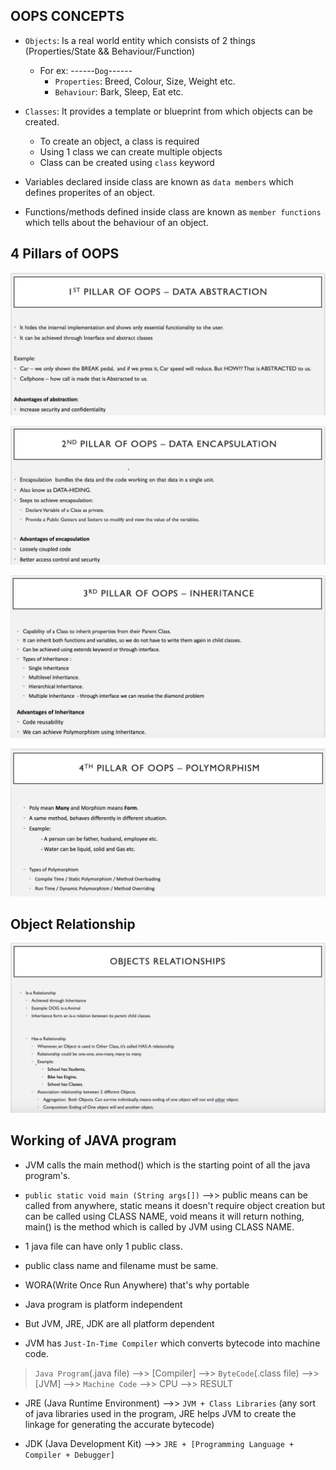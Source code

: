 ## OOPS CONCEPTS

- `Objects`: Is a real world entity which consists of 2 things (Properties/State && Behaviour/Function)
    - For ex: ------`Dog`------
        - `Properties`: Breed, Colour, Size, Weight etc.
        -  `Behaviour`: Bark, Sleep, Eat etc.
                    
- `Classes`: It provides a template or blueprint from which objects can be created.
    - To create an object, a class is required
    - Using 1 class we can create multiple objects
    - Class can be created using `class` keyword

- Variables declared inside class are known as `data members` which defines properites of an object.
- Functions/methods defined inside class are known as `member functions` which tells about the behaviour of an object.


## 4 Pillars of OOPS

![Alt text](image.png)

![Alt text](image-5.png)

![Alt text](image-4.png)

![Alt text](image-6.png)


## Object Relationship

![Alt text](image-7.png)

##
##
##
##

## Working of JAVA program

- JVM calls the main method() which is the starting point of all the java program's.

- `public static void main (String args[])` -->> public means can be called from anywhere, static means it doesn't require object creation but can be called using CLASS NAME, void means it will return nothing, main() is the method which is called by JVM using CLASS NAME. 

- 1 java file can have only 1 public class.

- public class name and filename must be same.

- WORA(Write Once Run Anywhere) that's why portable

- Java program is platform independent

- But JVM, JRE, JDK are all platform dependent

- JVM has `Just-In-Time Compiler` which converts bytecode into machine code.

> `Java Program`(.java file) -->> [Compiler] -->> `ByteCode`(.class file) -->> [JVM] -->> `Machine Code` -->> CPU -->> RESULT

- JRE (Java Runtime Environment) -->> `JVM + Class Libraries` (any sort of java libraries used in the program, JRE helps JVM to create the linkage for generating the accurate bytecode)

- JDK (Java Development Kit) -->> `JRE + [Programming Language + Compiler + Debugger]`




